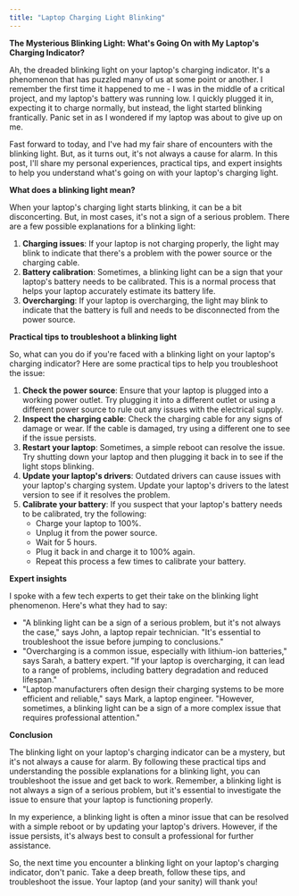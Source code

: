 ```yaml
---
title: "Laptop Charging Light Blinking"
---
```


**The Mysterious Blinking Light: What's Going On with My Laptop's Charging Indicator?**

 Ah, the dreaded blinking light on your laptop's charging indicator. It's a phenomenon that has puzzled many of us at some point or another. I remember the first time it happened to me - I was in the middle of a critical project, and my laptop's battery was running low. I quickly plugged it in, expecting it to charge normally, but instead, the light started blinking frantically. Panic set in as I wondered if my laptop was about to give up on me.

Fast forward to today, and I've had my fair share of encounters with the blinking light. But, as it turns out, it's not always a cause for alarm. In this post, I'll share my personal experiences, practical tips, and expert insights to help you understand what's going on with your laptop's charging light.

**What does a blinking light mean?**

When your laptop's charging light starts blinking, it can be a bit disconcerting. But, in most cases, it's not a sign of a serious problem. There are a few possible explanations for a blinking light:

1. **Charging issues**: If your laptop is not charging properly, the light may blink to indicate that there's a problem with the power source or the charging cable.
2. **Battery calibration**: Sometimes, a blinking light can be a sign that your laptop's battery needs to be calibrated. This is a normal process that helps your laptop accurately estimate its battery life.
3. **Overcharging**: If your laptop is overcharging, the light may blink to indicate that the battery is full and needs to be disconnected from the power source.

**Practical tips to troubleshoot a blinking light**

So, what can you do if you're faced with a blinking light on your laptop's charging indicator? Here are some practical tips to help you troubleshoot the issue:

1. **Check the power source**: Ensure that your laptop is plugged into a working power outlet. Try plugging it into a different outlet or using a different power source to rule out any issues with the electrical supply.
2. **Inspect the charging cable**: Check the charging cable for any signs of damage or wear. If the cable is damaged, try using a different one to see if the issue persists.
3. **Restart your laptop**: Sometimes, a simple reboot can resolve the issue. Try shutting down your laptop and then plugging it back in to see if the light stops blinking.
4. **Update your laptop's drivers**: Outdated drivers can cause issues with your laptop's charging system. Update your laptop's drivers to the latest version to see if it resolves the problem.
5. **Calibrate your battery**: If you suspect that your laptop's battery needs to be calibrated, try the following:
	* Charge your laptop to 100%.
	* Unplug it from the power source.
	* Wait for 5 hours.
	* Plug it back in and charge it to 100% again.
	* Repeat this process a few times to calibrate your battery.

**Expert insights**

I spoke with a few tech experts to get their take on the blinking light phenomenon. Here's what they had to say:

* "A blinking light can be a sign of a serious problem, but it's not always the case," says John, a laptop repair technician. "It's essential to troubleshoot the issue before jumping to conclusions."
* "Overcharging is a common issue, especially with lithium-ion batteries," says Sarah, a battery expert. "If your laptop is overcharging, it can lead to a range of problems, including battery degradation and reduced lifespan."
* "Laptop manufacturers often design their charging systems to be more efficient and reliable," says Mark, a laptop engineer. "However, sometimes, a blinking light can be a sign of a more complex issue that requires professional attention."

**Conclusion**

The blinking light on your laptop's charging indicator can be a mystery, but it's not always a cause for alarm. By following these practical tips and understanding the possible explanations for a blinking light, you can troubleshoot the issue and get back to work. Remember, a blinking light is not always a sign of a serious problem, but it's essential to investigate the issue to ensure that your laptop is functioning properly.

In my experience, a blinking light is often a minor issue that can be resolved with a simple reboot or by updating your laptop's drivers. However, if the issue persists, it's always best to consult a professional for further assistance.

So, the next time you encounter a blinking light on your laptop's charging indicator, don't panic. Take a deep breath, follow these tips, and troubleshoot the issue. Your laptop (and your sanity) will thank you!